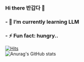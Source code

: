 ### Hi there 반갑다 👋
### - 🌱 I’m currently learning LLM
### - ⚡ Fun fact: hungry..

<!--<a href="버튼을 눌렀을 때 이동할 링크" target="_blank"><img src="https://img.shields.io/badge/label-#041E42?style=for-the-badge&logo=funimation&logoColor=#FF4F64"/></a>
 -->
<!-- plastic, flat, flat-square, for-the-badge, social -->
[![Hits](https://hits.seeyoufarm.com/api/count/incr/badge.svg?url=https://github.com/gwidding%2Fgjbae1212%2Fhit-counter)](https://hits.seeyoufarm.com)   
![Anurag's GitHub stats](https://github-readme-stats.vercel.app/api?username=hiwon-lee&show_icons=true&theme=radical)
<!--
**hiwon-lee/hiwon-lee** is a ✨ _special_ ✨ repository because its `README.md` (this file) appears on your GitHub profile.
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
Here are some ideas to get you started:

- 🔭 I’m currently working on Ewha..
- 🌱 I’m currently learning LLM..
- 👯 I’m looking to collaborate on gia
- 🤔 I’m looking for help with someone...
- 💬 Ask me about nothing..
- 📫 How to reach me: hiiwonii1012@gmail.com
- 😄 Pronouns: hangman..
- ⚡ Fun fact: give me money..
-->
